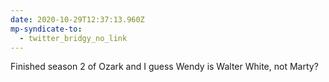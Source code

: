 ```yaml
---
date: 2020-10-29T12:37:13.960Z
mp-syndicate-to:
  - twitter_bridgy_no_link
---
```


Finished season 2 of Ozark and I guess Wendy is Walter White, not Marty?
